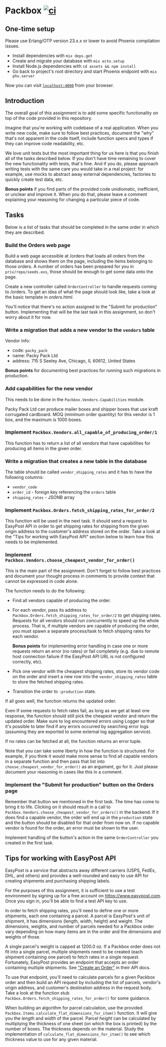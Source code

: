 # Packbox [![ci](https://github.com/joeljuca/at-packlane/actions/workflows/ci.yml/badge.svg?branch=main)](https://github.com/joeljuca/at-packlane/actions/workflows/ci.yml)

## One-time setup

Please use Erlang/OTP version 23.x.x or lower to avoid Phoenix compilation issues.

  * Install dependencies with `mix deps.get`
  * Create and migrate your database with `mix ecto.setup`
  * Install Node.js dependencies with `cd assets && npm install`
  * Go back to project's root directory and start Phoenix endpoint with `mix phx.server`

Now you can visit [`localhost:4000`](http://localhost:4000) from your browser.


## Introduction

The overall goal of this assignment is to add some specific functionality on top of the code provided in this
repository.

Imagine that you're working with codebase of a real application. When you write new code, make sure to follow best
practices, document the "why" that's not apparent in the code itself, include function specs and types if they can
improve code readability, etc.

We love unit tests but the most important thing for us here is that you finish all of the tasks described below. If
you don't have time remaining to cover the new functionality with tests, that's fine. And if you do, please approach
writing tests with the same care you would take in a real project: for example, use mocks to abstract away external
dependencies, factories to quickly create test data, etc.

**Bonus points** if you find parts of the provided code unidiomatic, inefficient, or unclear and improve it. When you
do that, please leave a comment explaining your reasoning for changing a particular piece of code.


## Tasks

Below is a list of tasks that should be completed in the same order in which they are described.


### Build the Orders web page

Build a web page accessible at /orders that loads all orders from the database and shows them on the page, including
the items belonging to those orders. A number of orders has been prepared for you in `priv/repo/seeds.exs`, those should
be enough to get some data onto the page.

Create a new controller called `OrderController` to handle requests coming to /orders. To get an idea of what the page
should look like, take a look at the basic template in _orders.html_.

You'll notice that there's no action assigned to the "Submit for production" button. Implementing that will be the
last task in this assignment, so don't worry about it for now.


### Write a migration that adds a new vendor to the `vendors` table

Vendor info:

  * code: `packy_pack`
  * name: Packy Pack Ltd
  * address: 715 S Seeley Ave, Chicago, IL 60612, United States

**Bonus points** for documenting best practices for running such migrations in production.


### Add capabilities for the new vendor

This needs to be done in the `Packbox.Vendors.Capabilities` module.

Packy Pack Ltd can produce mailer boxes and shipper boxes that use kraft corrugated cardboard. MOQ (minimum order
quantity) for this vendor is 1 box, and the maximum is 1000 boxes.


### Implement `Packbox.Vendors.all_capable_of_producing_order/1`

This function has to return a list of all vendors that have capabilities for producing all items in the given order.


### Write a migration that creates a new table in the database

The table should be called `vendor_shipping_rates` and it has to have the following columns:

  * `vendor_code`
  * `order_id` - foreign key referencing the `orders` table
  * `shipping_rates` - JSONB array


### Implement `Packbox.Orders.fetch_shipping_rates_for_order/2`

This function will be used in the next task. It should send a request to EasyPost API in order to get shipping rates
for shipping from the given origin address to the customer's address stored on the order. Take a look at the "Tips
for working with EasyPost API" section below to learn how this needs to be implemented.


### Implement `Packbox.Vendors.choose_cheapest_vendor_for_order()`

This is the main part of the assignment. Don't forget to follow best practices and document your thought process
in comments to provide context that cannot be expressed in code alone.

The function needs to do the following:

  * Find all vendors capable of producing the order.

  * For each vendor, pass its address to `Packbox.Orders.fetch_shipping_rates_for_order/2` to get shipping rates.
    Requests for all vendors should run concurrently to speed up the whole process. That is, if multiple vendors are
    capable of producing the order, you must spawn a separate process/task to fetch shipping rates for each vendor.

    **Bonus points** for implementing error handling in case one or more requests return an error (no rates) or fail
     completely (e.g. due to remote host connection failure if the EasyPost API URL is not configured correctly, etc).

  * Pick one vendor with the cheapest shipping rates, store its vendor code on the order and insert a new row into the
    `vendor_shipping_rates` table to store the fetched shipping rates.

  * Transition the order to `:production` state.

If all goes well, the function returns the updated order.

Even If some requests to fetch rates fail, as long as we get at least one response, the function should still pick
the cheapest vendor and return the updated order. Make sure to log encountered errors using Logger so that it's
possible to later find if any errors occurred by searching error logs (assuming they are exported to some external
log aggregation service).

If no rates can be fetched at all, the function returns an error tuple.

Note that you can take some liberty in how the function is structured. For example, if you think it would make more
sense to find all capable vendors in a separate function and then pass that list into `choose_cheapest_vendor_for_order()`
as an argument, go for it. Just please document your reasoning in cases like this in a comment.


### Implement the "Submit for production" button on the Orders page

Remember that button we mentioned in the first task. The time has come to bring it to life. Clicking on it should
result in a call to `Packbox.Vendors.choose_cheapest_vendor_for_orders()` in the backend. If it does find
a capable vendor, the order will end up in the `production` state and the button should be disabled for that order
from now on. If no capable vendor is found for the order, an error must be shown to the user.

Implement handling of the button's action in the same `OrderController` you created in the first task.


## Tips for working with EasyPost API

EasyPost is a service that abstracts away different carriers (USPS, FedEx, DHL, and others) and provides a
well-rounded and easy to use API for creating shipments and purchasing shipping labels.

For the purposes of this assignment, it is sufficient to use a test environment by signing up for a free account on
https://www.easypost.com. Once you sign in, you'll be able to find a test API key to use.

In order to fetch shipping rates, you'll need to define one or more shipments, each one containing a parcel. A parcel
is EasyPost's unit of shipment, it has dimensions (length, width, height) and weight. The dimensions, weights, and
number of parcels needed for a Packbox order vary depending on how many items are in the order and the dimensions and
weights of those.

A single parcel's weight is capped at 1200.0 oz. If a Packbox order does not fit into a single parcel, multiple
shipments need to be created (each shipment containing one parcel) to fetch rates in a single request. Fortunately,
EasyPost provides an endpoint that accepts an order containing multiple shipments. See 
["Create an Order"](https://www.easypost.com/docs/api#create-an-order) in their API docs.

To use that endpoint, you'll need to calculate parcels for a given Packbox order and then build an API request by
including the list of parcels, vendor's origin address, and customer's destination address in the request body. Take
a look at the function stub `Packbox.Orders.fetch_shipping_rates_for_order()` for some guidance.

When building an algorithm for parcel calculation, use the provided `Packbox.Items.calculate_flat_dimensions_for_item()` 
function. It will give you the _length_ and _width_ of the parcel. Parcel _height_ can be calculated by multiplying
the thickness of one sheet (on which the box is printed) by the number of boxes. The thickness depends on the
material. Study the implementation of `calculate_flat_dimensions_for_item()` to see which thickness value to use
for any given material.

